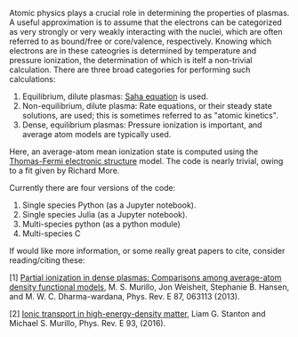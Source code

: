 
Atomic physics plays a crucial role in determining the properties of plasmas. A useful approximation is to assume that the electrons can be categorized as very strongly or very weakly interacting with the nuclei, which are often referred to as bound/free or core/valence, respectively. Knowing which electrons are in these cateogries is determined by temperature and pressure ionization, the determination of which is itelf a non-trivial calculation. There are three broad categories for performing such calculations:
1. Equilibrium, dilute plasmas: [Saha equation](https://en.wikipedia.org/wiki/Saha_ionization_equation) is used.
2. Non-equilibrium, dilute plasma: Rate equations, or their steady state solutions, are used; this is sometimes referred to as "atomic kinetics".
3. Dense, equilibrium plasmas: Pressure ionization is important, and average atom models are typically used. 

Here, an average-atom mean ionization state is computed using the [Thomas-Fermi electronic structure](https://en.wikipedia.org/wiki/Thomas%E2%80%93Fermi_model) model. The code is nearly trivial, owing to a fit given by Richard More.

Currently there are four versions of the code:
1. Single species Python (as a Jupyter notebook).
2. Single species Julia (as a Jupyter notebook).
3. Multi-species python (as a python module)
4. Multi-species C

If would like more information, or some really great papers to cite, consider reading/citing these:

[1] [Partial ionization in dense plasmas: Comparisons among average-atom density functional models](https://www.researchgate.net/publication/242376805_Partial_ionization_in_dense_plasmas_Comparisons_among_average-atom_density_functional_models), M. S. Murillo, Jon Weisheit, Stephanie B. Hansen, and M. W. C. Dharma-wardana, Phys. Rev. E 87, 063113 (2013).

[2] [Ionic transport in high-energy-density matter](https://www.researchgate.net/publication/300115955_Ionic_transport_in_high-energy-density_matter), Liam G. Stanton and Michael S. Murillo, Phys. Rev. E 93, (2016).
